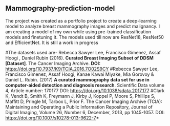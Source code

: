 ## Mammography-prediction-model

The project was created as a portfolio project to create a deep-learning model to analyze breast mammography images and predict malignancy. I am creating a model of my own while using pre-trained classification models and finetuning it. The models used till now are ResNet18, ResNet50 and EfficientNet.
It is still a work in progress

#The datasets used are- Rebecca Sawyer Lee, Francisco Gimenez, Assaf Hoogi , Daniel Rubin  (2016). **Curated Breast Imaging Subset of DDSM [Dataset]**. The Cancer Imaging Archive. **DOI:**  https://doi.org/10.7937/K9/TCIA.2016.7O02S9CY
#Rebecca Sawyer Lee, Francisco Gimenez, Assaf Hoogi, Kanae Kawai Miyake, Mia Gorovoy & Daniel L. Rubin. (2017) **A curated mammography data set for use in computer-aided detection and diagnosis research**. Scientific Data volume 4, Article number: 170177 DOI: https://doi.org/10.1038/sdata.2017.177
#Clark K, Vendt B, Smith K, Freymann J, Kirby J, Koppel P, Moore S, Phillips S, Maffitt D, Pringle M, Tarbox L, Prior F. The Cancer Imaging Archive (TCIA): Maintaining and Operating a Public Information Repository, Journal of Digital Imaging, Volume 26, Number 6, December, 2013, pp 1045-1057. DOI: https://doi.org/10.1007/s10278-013-9622-7*

